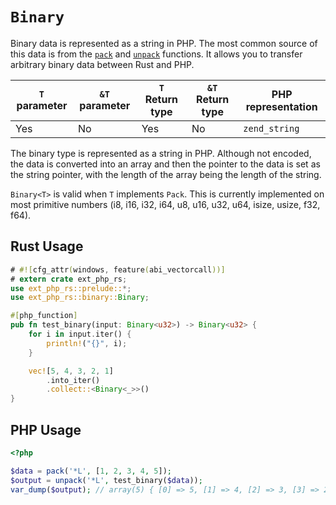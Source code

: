 # `Binary`

Binary data is represented as a string in PHP. The most common source of this
data is from the [`pack`] and [`unpack`] functions. It allows you to transfer
arbitrary binary data between Rust and PHP.

| `T` parameter | `&T` parameter | `T` Return type | `&T` Return type | PHP representation |
| ------------- | -------------- | --------------- | ---------------- | ------------------ |
| Yes           | No             | Yes             | No               | `zend_string`      |

The binary type is represented as a string in PHP. Although not encoded, the
data is converted into an array and then the pointer to the data is set as the
string pointer, with the length of the array being the length of the string.

`Binary<T>` is valid when `T` implements `Pack`. This is currently implemented
on most primitive numbers (i8, i16, i32, i64, u8, u16, u32, u64, isize, usize,
f32, f64).

[`pack`]: https://www.php.net/manual/en/function.pack.php
[`unpack`]: https://www.php.net/manual/en/function.unpack.php

## Rust Usage

```rust
# #![cfg_attr(windows, feature(abi_vectorcall))]
# extern crate ext_php_rs;
use ext_php_rs::prelude::*;
use ext_php_rs::binary::Binary;

#[php_function]
pub fn test_binary(input: Binary<u32>) -> Binary<u32> {
    for i in input.iter() {
        println!("{}", i);
    }

    vec![5, 4, 3, 2, 1]
        .into_iter()
        .collect::<Binary<_>>()
}
```

## PHP Usage

```php
<?php

$data = pack('*L', [1, 2, 3, 4, 5]);
$output = unpack('*L', test_binary($data));
var_dump($output); // array(5) { [0] => 5, [1] => 4, [2] => 3, [3] => 2, [4] => 1 }
```
